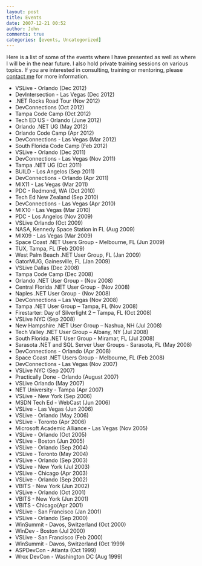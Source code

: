 ```yaml
---
layout: post
title: Events
date: 2007-12-21 00:52
author: John
comments: true
categories: [events, Uncategorized]
---
```

Here is a list of some of the events where I have presented as well as where I will be in the near future. I also hold private training sessions on various topics. If you are interested in consulting, training or mentoring, please <a href="http://www.johnpapa.net/contact">contact me</a> for more information.
<ul>
	<li>VSLive - Orlando (Dec 2012)</li>
	<li>DevIntersection - Las Vegas (Dec 2012)</li>
	<li>.NET Rocks Road Tour (Nov 2012)</li>
	<li>DevConnections (Oct 2012)</li>
	<li>Tampa Code Camp (Oct 2012)</li>
	<li>Tech ED US - Orlando (June 2012)</li>
	<li>Orlando .NET UG (May 2012)</li>
	<li>Orlando Code Camp (Apr 2012)</li>
	<li>DevConnections - Las Vegas (Mar 2012)</li>
	<li>South Florida Code Camp (Feb 2012)</li>
	<li>VSLive - Orlando (Dec 2011)</li>
	<li>DevConnections - Las Vegas (Nov 2011)</li>
	<li>Tampa .NET UG (Oct 2011)</li>
	<li>BUILD - Los Angelos (Sep 2011)</li>
	<li>DevConnections - Orlando (Apr 2011)</li>
	<li>MIX11 - Las Vegas (Mar 2011)</li>
	<li>PDC - Redmond, WA (Oct 2010)</li>
	<li>Tech Ed New Zealand (Sep 2010)</li>
	<li>DevConnections - Las Vegas (Apr 2010)</li>
	<li>MIX10 - Las Vegas (Mar 2010)</li>
	<li>PDC - Los Angelos (Nov 2009)</li>
	<li>VSLive Orlando (Oct 2009)</li>
	<li>NASA, Kennedy Space Station in FL (Aug 2009)</li>
	<li>MIX09 - Las Vegas (Mar 2009)</li>
	<li>Space Coast .NET Users Group - Melbourne, FL (Jun 2009)</li>
	<li>TUX, Tampa, FL (Feb 2009)</li>
	<li>West Palm Beach .NET User Group, FL (Jan 2009)</li>
	<li>GatorMUG, Gainesville, FL (Jan 2009)</li>
	<li>VSLive Dallas (Dec 2008)</li>
	<li>Tampa Code Camp (Dec 2008)</li>
	<li>Orlando .NET User Group - (Nov 2008)</li>
	<li>Central Florida .NET User Group - (Nov 2008)</li>
	<li>Naples .NET User Group - (Nov 2008)</li>
	<li>DevConnections – Las Vegas (Nov 2008)</li>
	<li>Tampa .NET User Group – Tampa, FL (Nov 2008)</li>
	<li>Firestarter: Day of Silverlight 2 – Tampa, FL (Oct 2008)</li>
	<li>VSLive NYC (Sep 2008)</li>
	<li>New Hampshire .NET User Group – Nashua, NH (Jul 2008)</li>
	<li>Tech Valley .NET User Group – Albany, NY (Jul 2008)</li>
	<li>South Florida .NET User Group - Miramar, FL (Jul 2008)</li>
	<li>Sarasota .NET and SQL Server User Groups - Sarasota, FL (May 2008)</li>
	<li>DevConnections - Orlando (Apr 2008)</li>
	<li>Space Coast .NET Users Group - Melbourne, FL (Feb 2008)</li>
	<li>DevConnections - Las Vegas (Nov 2007)</li>
	<li>VSLive NYC (Sep 2007)</li>
	<li>Practically Done - Orlando (August 2007)</li>
	<li>VSLive Orlando (May 2007)</li>
	<li>NET University - Tampa (Apr 2007)</li>
	<li>VSLive - New York (Sep 2006)</li>
	<li>MSDN Tech Ed - WebCast (Jun 2006)</li>
	<li>VSLive - Las Vegas (Jun 2006)</li>
	<li>VSLive - Orlando (May 2006)</li>
	<li>VSLive - Toronto (Apr 2006)</li>
	<li>Microsoft Academic Alliance - Las Vegas (Nov 2005)</li>
	<li>VSLive - Orlando (Oct 2005)</li>
	<li>VSLive - Boston (Jun 2005)</li>
	<li>VSLive - Orlando (Sep 2004)</li>
	<li>VSLive - Toronto (May 2004)</li>
	<li>VSLive - Orlando (Sep 2003)</li>
	<li>VSLive - New York (Jul 2003)</li>
	<li>VSLive - Chicago (Apr 2003)</li>
	<li>VSLive - Orlando (Sep 2002)</li>
	<li>VBITS - New York (Jun 2002)</li>
	<li>VSLive - Orlando (Oct 2001)</li>
	<li>VBITS - New York (Jun 2001)</li>
	<li>VBITS - Chicago(Apr 2001)</li>
	<li>VSLive - San Francisco (Jan 2001)</li>
	<li>VSLive - Orlando (Sep 2000)</li>
	<li>WinSummit - Davos, Switzerland (Oct 2000)</li>
	<li>WinDev - Boston (Jul 2000)</li>
	<li>VSLive - San Francisco (Feb 2000)</li>
	<li>WinSummit - Davos, Switzerland (Oct 1999)</li>
	<li>ASPDevCon - Atlanta (Oct 1999)</li>
	<li>Wrox DevCon - Washington DC (Aug 1999)</li>
</ul>
<dl></dl>&nbsp;

&nbsp;
